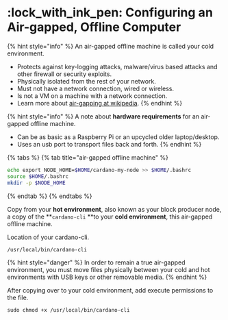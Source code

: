 # :lock\_with\_ink\_pen: Configuring an Air-gapped, Offline Computer

{% hint style="info" %}
An air-gapped offline machine is called your cold environment.&#x20;

* Protects against key-logging attacks, malware/virus based attacks and other firewall or security exploits.&#x20;
* Physically isolated from the rest of your network.&#x20;
* Must not have a network connection, wired or wireless.&#x20;
* Is not a VM on a machine with a network connection.
* Learn more about [air-gapping at wikipedia](https://en.wikipedia.org/wiki/Air\_gap\_\(networking\)).
{% endhint %}

{% hint style="info" %}
A note about **hardware requirements** for an air-gapped offline machine.

* Can be as basic as a Raspberry Pi or an upcycled older laptop/desktop.
* Uses an usb port to transport files back and forth.
{% endhint %}

{% tabs %}
{% tab title="air-gapped offline machine" %}
```bash
echo export NODE_HOME=$HOME/cardano-my-node >> $HOME/.bashrc
source $HOME/.bashrc
mkdir -p $NODE_HOME
```
{% endtab %}
{% endtabs %}

Copy from your **hot environment**, also known as your block producer node, a copy of the **`cardano-cli` **to your **cold environment**, this air-gapped offline machine.&#x20;

Location of your cardano-cli.

```
/usr/local/bin/cardano-cli
```

{% hint style="danger" %}
In order to remain a true air-gapped environment, you must move files physically between your cold and hot environments with USB keys or other removable media.
{% endhint %}

After copying over to your cold environment, add execute permissions to the file.

```
sudo chmod +x /usr/local/bin/cardano-cli
```
